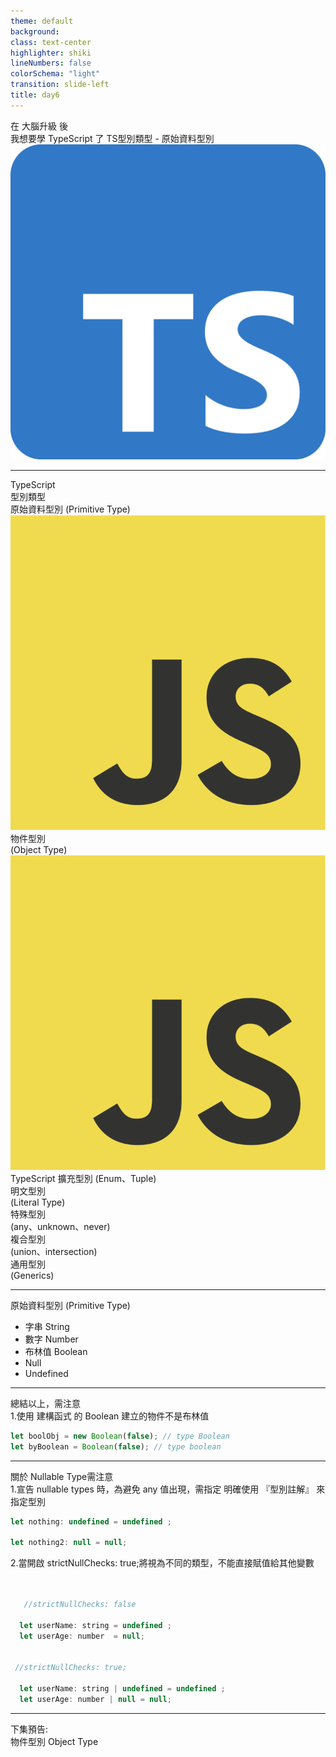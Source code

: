 ```yaml
---
theme: default
background:
class: text-center
highlighter: shiki
lineNumbers: false
colorSchema: "light"
transition: slide-left
title: day6
---
```


<div class="flex h-full space-x-8  mb-10 justify-center items-center">
  <div class="font-bold  text-left tracking-wide p-3 text-[#2e79c7] text-[35px] relative">在 <span class="text-center p-0.5  px-3  text-[55px] inline-block"> 大腦升級 </span> 後  <br>我想要學 TypeScript 了  
  <span class="bg-[#2e79c7] mt-8 text-white text-center p-1 text-[20px] w-70 block">TS型別類型 - 原始資料型別</span> 
  </div>
  <div class="h-42 w-42">
    <img src ="/tslogo.png" class="mx-auto"/>
  </div>
</div>
<div class="mx-auto bg-[#2e79c7] h-3 right-0 bottom-0 left-0 absolute"></div>

---

<div class="rounded-full m-auto bg-[#CEDCEC66] h-64  text-center  top-0 right-0  bottom-0 left-0 w-64 -z-3 absolute " ></div>
<div class="font-bold mx-auto  mt-50  text-center text-24px  text-[#2F6FB0] " >
  TypeScript <br>型別類型
  
</div>

<div class="  rounded-md font-bold  text-center py-1.5  px-6   top-28 left-40 w-50 absolute" :class="[($slidev.nav.clicks === 1)? 'bg-[#2F6FB0] text-white':'border-[#2F6FB0] border-dashed border-2 text-[#2F6FB0]']">
  原始資料型別 (Primitive Type)  
  <img src="JavaScript-logo.png" class="-top-5 -left-5 w-10 absolute ">
</div>
<div class=" border-dashed rounded-md font-bold border-[#2F6FB0] border-2 text-center py-1.5  px-4 top-58  left-30 text-[#2F6FB0] w-48 absolute" :class="{' opacity-25': $slidev.nav.clicks === 1}">
  物件型別 <br>(Object Type)
  <img src="JavaScript-logo.png" class="-top-5 -left-5 w-10 absolute ">
</div>
<div class="bg-white border-dashed rounded-md font-bold border-[#2F6FB0] border-2 shadow-inner  text-center  py-1.5 px-4 top-90 left-34  text-[16px] text-[#2F6FB0] w-55 absolute" :class="{' opacity-25': $slidev.nav.clicks === 1}">
  TypeScript 擴充型別 (Enum、Tuple)
</div>
<div class="bg-white border-dashed rounded-md font-bold border-[#2F6FB0e6] border-2 shadow-inner text-center  py-2 px-4 top-20 right-32 text-[16px] text-[#2F6FB0] w-60 absolute" :class="{' opacity-25': $slidev.nav.clicks === 1}">
  明文型別<br> (Literal Type)
</div>
<div class="bg-white border-dashed rounded-md font-bold border-[#2F6FB0e6] border-2 shadow-inner text-center  py-1.5 px-4 top-46 right-18 text-[16px] text-[#2F6FB0] w-62 absolute" :class="{' opacity-25': $slidev.nav.clicks === 1}">
  特殊型別 <br>(any、unknown、never) 
</div>
<div class="bg-white border-dashed rounded-md font-bold border-[#2F6FB0e6] border-2 shadow-inner text-center py-1.5 px-4 right-18 bottom-50 text-[16px] text-[#2F6FB0] w-64 absolute" :class="{' opacity-25': $slidev.nav.clicks === 1}">
  複合型別 <br>(union、intersection)
</div>

<div class="bg-white border-dashed rounded-md font-bold border-[#2F6FB0e6] border-2 shadow-inner text-center py-1.5 px-4 right-26 bottom-22 text-[16px] text-[#2F6FB0] w-64 absolute" :class="{' opacity-25': $slidev.nav.clicks === 1}">
  通用型別 <br>(Generics)
</div>

<div v-click="1"></div>
<div class="mx-auto bg-[#2e79c7] h-3 right-0 bottom-0 left-0 absolute"></div>

---

  <div class="font-bold text-left mb-5  tracking-wide text-[#2e79c7] text-[26px] relative"> 
  原始資料型別 (Primitive Type) 
  </div>

  <ul class="space-y-4 mt-5 text-[#696969] text-[22px]">
  <li > 字串 String </li>
  <li > 數字 Number  </li>
  <li > 布林值 Boolean </li>
  <li > Null</li>
  <li > Undefined</li>
  </ul>

<div class="mx-auto bg-[#2e79c7] h-3 right-0 bottom-0 left-0 absolute"></div>

---

  <div class="font-bold text-left mb-5  tracking-wide text-[#2e79c7] text-[26px] relative"> 
   總結以上，需注意 
  </div>

<div class="my-8 text-[16px] text-[#696969]">1.使用 建構函式 的 Boolean 建立的物件不是布林值</div>

```javascript
let boolObj = new Boolean(false); // type Boolean
let byBoolean = Boolean(false); // type boolean
```

---

  <div class="font-bold text-left mb-5  tracking-wide text-[#2e79c7] text-[26px] relative"> 
  關於 Nullable Type需注意 
  </div>

  <div class="my-6 text-[16px] text-[#696969]">1.宣告 nullable types 時，為避免 any 值出現，需指定 明確使用 『型別註解』 來指定型別</div>

```javascript
let nothing: undefined = undefined ;

let nothing2: null = null;

```

  <div class="my-6 text-[16px] text-[#696969]">2.當開啟 <span class="font-medium bg-[#ADADAD33] mx-1.5 px-1 inline-block">strictNullChecks: true;</span>將視為不同的類型，不能直接賦值給其他變數</div>

```javascript


   //strictNullChecks: false

  let userName: string = undefined ;
  let userAge: number  = null;


 //strictNullChecks: true;

  let userName: string | undefined = undefined ;
  let userAge: number | null = null;

```

<div class="mx-auto bg-[#2e79c7] h-3 right-0 bottom-0 left-0 absolute"></div>

---


<div class="font-bold   mx-auto mt-40 text-center p-3 text-[#2e79c7] text-3xl"><span class="bg-[#2e79c7] mt-8 text-white text-center p-1 text-[20px] w-80 inline-block"> 下集預告: <br/>物件型別 Object Type</span> </div>

<div class="mx-auto bg-[#2e79c7] h-3 right-0 bottom-0 left-0 absolute"></div>
